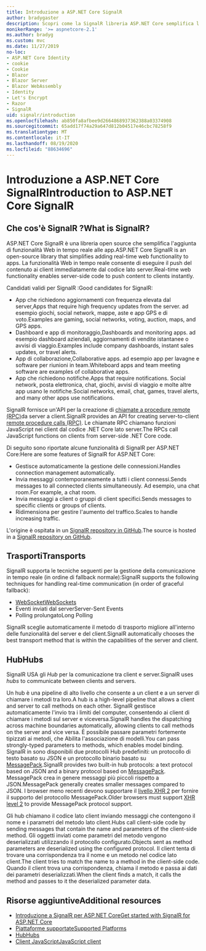 ```yaml
---
title: Introduzione a ASP.NET Core SignalR
author: bradygaster
description: Scopri come la SignalR libreria ASP.NET Core semplifica l'aggiunta di funzionalità in tempo reale alle app.
monikerRange: '>= aspnetcore-2.1'
ms.author: bradyg
ms.custom: mvc
ms.date: 11/27/2019
no-loc:
- ASP.NET Core Identity
- cookie
- Cookie
- Blazor
- Blazor Server
- Blazor WebAssembly
- Identity
- Let's Encrypt
- Razor
- SignalR
uid: signalr/introduction
ms.openlocfilehash: ab850fa8afbee9d2664868937362388a03374908
ms.sourcegitcommit: 65add17f74a29a647d812b04517e46cbc78258f9
ms.translationtype: MT
ms.contentlocale: it-IT
ms.lasthandoff: 08/19/2020
ms.locfileid: "88634696"
---
```

# <a name="introduction-to-aspnet-core-no-locsignalr"></a><span data-ttu-id="e6b41-103">Introduzione a ASP.NET Core SignalR</span><span class="sxs-lookup"><span data-stu-id="e6b41-103">Introduction to ASP.NET Core SignalR</span></span>

## <a name="what-is-no-locsignalr"></a><span data-ttu-id="e6b41-104">Che cos'è SignalR ?</span><span class="sxs-lookup"><span data-stu-id="e6b41-104">What is SignalR?</span></span>

<span data-ttu-id="e6b41-105">ASP.NET Core SignalR è una libreria open source che semplifica l'aggiunta di funzionalità Web in tempo reale alle app.</span><span class="sxs-lookup"><span data-stu-id="e6b41-105">ASP.NET Core SignalR is an open-source library that simplifies adding real-time web functionality to apps.</span></span> <span data-ttu-id="e6b41-106">La funzionalità Web in tempo reale consente di eseguire il push del contenuto ai client immediatamente dal codice lato server.</span><span class="sxs-lookup"><span data-stu-id="e6b41-106">Real-time web functionality enables server-side code to push content to clients instantly.</span></span>

<span data-ttu-id="e6b41-107">Candidati validi per SignalR :</span><span class="sxs-lookup"><span data-stu-id="e6b41-107">Good candidates for SignalR:</span></span>

* <span data-ttu-id="e6b41-108">App che richiedono aggiornamenti con frequenza elevata dal server,</span><span class="sxs-lookup"><span data-stu-id="e6b41-108">Apps that require high frequency updates from the server.</span></span> <span data-ttu-id="e6b41-109">ad esempio giochi, social network, mappe, aste e app GPS e di voto.</span><span class="sxs-lookup"><span data-stu-id="e6b41-109">Examples are gaming, social networks, voting, auction, maps, and GPS apps.</span></span>
* <span data-ttu-id="e6b41-110">Dashboard e app di monitoraggio,</span><span class="sxs-lookup"><span data-stu-id="e6b41-110">Dashboards and monitoring apps.</span></span> <span data-ttu-id="e6b41-111">ad esempio dashboard aziendali, aggiornamenti di vendite istantanee o avvisi di viaggio.</span><span class="sxs-lookup"><span data-stu-id="e6b41-111">Examples include company dashboards, instant sales updates, or travel alerts.</span></span>
* <span data-ttu-id="e6b41-112">App di collaborazione,</span><span class="sxs-lookup"><span data-stu-id="e6b41-112">Collaborative apps.</span></span> <span data-ttu-id="e6b41-113">ad esempio app per lavagne e software per riunioni in team.</span><span class="sxs-lookup"><span data-stu-id="e6b41-113">Whiteboard apps and team meeting software are examples of collaborative apps.</span></span>
* <span data-ttu-id="e6b41-114">App che richiedono notifiche.</span><span class="sxs-lookup"><span data-stu-id="e6b41-114">Apps that require notifications.</span></span> <span data-ttu-id="e6b41-115">Social network, posta elettronica, chat, giochi, avvisi di viaggio e molte altre app usano le notifiche.</span><span class="sxs-lookup"><span data-stu-id="e6b41-115">Social networks, email, chat, games, travel alerts, and many other apps use notifications.</span></span>

<span data-ttu-id="e6b41-116">SignalR fornisce un'API per la creazione di [chiamate a procedure remote (RPC)](https://wikipedia.org/wiki/Remote_procedure_call)da server a client.</span><span class="sxs-lookup"><span data-stu-id="e6b41-116">SignalR provides an API for creating server-to-client [remote procedure calls (RPC)](https://wikipedia.org/wiki/Remote_procedure_call).</span></span> <span data-ttu-id="e6b41-117">Le chiamate RPC chiamano funzioni JavaScript nei client dal codice .NET Core lato server.</span><span class="sxs-lookup"><span data-stu-id="e6b41-117">The RPCs call JavaScript functions on clients from server-side .NET Core code.</span></span>

<span data-ttu-id="e6b41-118">Di seguito sono riportate alcune funzionalità di SignalR per ASP.NET Core:</span><span class="sxs-lookup"><span data-stu-id="e6b41-118">Here are some features of SignalR for ASP.NET Core:</span></span>

* <span data-ttu-id="e6b41-119">Gestisce automaticamente la gestione delle connessioni.</span><span class="sxs-lookup"><span data-stu-id="e6b41-119">Handles connection management automatically.</span></span>
* <span data-ttu-id="e6b41-120">Invia messaggi contemporaneamente a tutti i client connessi.</span><span class="sxs-lookup"><span data-stu-id="e6b41-120">Sends messages to all connected clients simultaneously.</span></span> <span data-ttu-id="e6b41-121">Ad esempio, una chat room.</span><span class="sxs-lookup"><span data-stu-id="e6b41-121">For example, a chat room.</span></span>
* <span data-ttu-id="e6b41-122">Invia messaggi a client o gruppi di client specifici.</span><span class="sxs-lookup"><span data-stu-id="e6b41-122">Sends messages to specific clients or groups of clients.</span></span>
* <span data-ttu-id="e6b41-123">Ridimensiona per gestire l'aumento del traffico.</span><span class="sxs-lookup"><span data-stu-id="e6b41-123">Scales to handle increasing traffic.</span></span>

<span data-ttu-id="e6b41-124">L'origine è ospitata in un [ SignalR repository in GitHub](https://github.com/dotnet/AspNetCore/tree/master/src/SignalR).</span><span class="sxs-lookup"><span data-stu-id="e6b41-124">The source is hosted in a [SignalR repository on GitHub](https://github.com/dotnet/AspNetCore/tree/master/src/SignalR).</span></span>

## <a name="transports"></a><span data-ttu-id="e6b41-125">Trasporti</span><span class="sxs-lookup"><span data-stu-id="e6b41-125">Transports</span></span>

<span data-ttu-id="e6b41-126">SignalR supporta le tecniche seguenti per la gestione della comunicazione in tempo reale (in ordine di fallback normale):</span><span class="sxs-lookup"><span data-stu-id="e6b41-126">SignalR supports the following techniques for handling real-time communication (in order of graceful fallback):</span></span>

* [<span data-ttu-id="e6b41-127">WebSocket</span><span class="sxs-lookup"><span data-stu-id="e6b41-127">WebSockets</span></span>](https://tools.ietf.org/html/rfc7118)
* <span data-ttu-id="e6b41-128">Eventi inviati dal server</span><span class="sxs-lookup"><span data-stu-id="e6b41-128">Server-Sent Events</span></span>
* <span data-ttu-id="e6b41-129">Polling prolungato</span><span class="sxs-lookup"><span data-stu-id="e6b41-129">Long Polling</span></span>

<span data-ttu-id="e6b41-130">SignalR sceglie automaticamente il metodo di trasporto migliore all'interno delle funzionalità del server e del client.</span><span class="sxs-lookup"><span data-stu-id="e6b41-130">SignalR automatically chooses the best transport method that is within the capabilities of the server and client.</span></span>

## <a name="hubs"></a><span data-ttu-id="e6b41-131">Hub</span><span class="sxs-lookup"><span data-stu-id="e6b41-131">Hubs</span></span>

<span data-ttu-id="e6b41-132">SignalR USA gli *Hub* per la comunicazione tra client e server.</span><span class="sxs-lookup"><span data-stu-id="e6b41-132">SignalR uses *hubs* to communicate between clients and servers.</span></span>

<span data-ttu-id="e6b41-133">Un hub è una pipeline di alto livello che consente a un client e a un server di chiamare i metodi tra loro.</span><span class="sxs-lookup"><span data-stu-id="e6b41-133">A hub is a high-level pipeline that allows a client and server to call methods on each other.</span></span> <span data-ttu-id="e6b41-134">SignalR gestisce automaticamente l'invio tra i limiti del computer, consentendo ai client di chiamare i metodi sul server e viceversa.</span><span class="sxs-lookup"><span data-stu-id="e6b41-134">SignalR handles the dispatching across machine boundaries automatically, allowing clients to call methods on the server and vice versa.</span></span> <span data-ttu-id="e6b41-135">È possibile passare parametri fortemente tipizzati ai metodi, che Abilita l'associazione di modelli.</span><span class="sxs-lookup"><span data-stu-id="e6b41-135">You can pass strongly-typed parameters to methods, which enables model binding.</span></span> <span data-ttu-id="e6b41-136">SignalR in sono disponibili due protocolli Hub predefiniti: un protocollo di testo basato su JSON e un protocollo binario basato su [MessagePack](https://msgpack.org/).</span><span class="sxs-lookup"><span data-stu-id="e6b41-136">SignalR provides two built-in hub protocols: a text protocol based on JSON and a binary protocol based on [MessagePack](https://msgpack.org/).</span></span>  <span data-ttu-id="e6b41-137">MessagePack crea in genere messaggi più piccoli rispetto a JSON.</span><span class="sxs-lookup"><span data-stu-id="e6b41-137">MessagePack generally creates smaller messages compared to JSON.</span></span> <span data-ttu-id="e6b41-138">I browser meno recenti devono supportare il [livello XHR 2](https://caniuse.com/#feat=xhr2) per fornire il supporto del protocollo MessagePack.</span><span class="sxs-lookup"><span data-stu-id="e6b41-138">Older browsers must support [XHR level 2](https://caniuse.com/#feat=xhr2) to provide MessagePack protocol support.</span></span>

<span data-ttu-id="e6b41-139">Gli hub chiamano il codice lato client inviando messaggi che contengono il nome e i parametri del metodo lato client.</span><span class="sxs-lookup"><span data-stu-id="e6b41-139">Hubs call client-side code by sending messages that contain the name and parameters of the client-side method.</span></span> <span data-ttu-id="e6b41-140">Gli oggetti inviati come parametri del metodo vengono deserializzati utilizzando il protocollo configurato.</span><span class="sxs-lookup"><span data-stu-id="e6b41-140">Objects sent as method parameters are deserialized using the configured protocol.</span></span> <span data-ttu-id="e6b41-141">Il client tenta di trovare una corrispondenza tra il nome e un metodo nel codice lato client.</span><span class="sxs-lookup"><span data-stu-id="e6b41-141">The client tries to match the name to a method in the client-side code.</span></span> <span data-ttu-id="e6b41-142">Quando il client trova una corrispondenza, chiama il metodo e passa ai dati dei parametri deserializzati.</span><span class="sxs-lookup"><span data-stu-id="e6b41-142">When the client finds a match, it calls the method and passes to it the deserialized parameter data.</span></span>

## <a name="additional-resources"></a><span data-ttu-id="e6b41-143">Risorse aggiuntive</span><span class="sxs-lookup"><span data-stu-id="e6b41-143">Additional resources</span></span>

* [<span data-ttu-id="e6b41-144">Introduzione a SignalR per ASP.NET Core</span><span class="sxs-lookup"><span data-stu-id="e6b41-144">Get started with SignalR for ASP.NET Core</span></span>](xref:tutorials/signalr)
* [<span data-ttu-id="e6b41-145">Piattaforme supportate</span><span class="sxs-lookup"><span data-stu-id="e6b41-145">Supported Platforms</span></span>](xref:signalr/supported-platforms)
* [<span data-ttu-id="e6b41-146">Hub</span><span class="sxs-lookup"><span data-stu-id="e6b41-146">Hubs</span></span>](xref:signalr/hubs)
* [<span data-ttu-id="e6b41-147">Client JavaScript</span><span class="sxs-lookup"><span data-stu-id="e6b41-147">JavaScript client</span></span>](xref:signalr/javascript-client)
